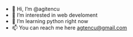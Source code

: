 - 👋 Hi, I’m @agitencu
- 👀 I’m interested in web develoment
- 🌱 I’m learning python right now
- 📫 You can reach me here agtencu@gmail.com

<!---
agitencu/agitencu is a ✨ special ✨ repository because its `README.md` (this file) appears on your GitHub profile.
You can click the Preview link to take a look at your changes.
--->
